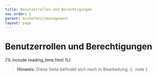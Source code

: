 ```yaml
---
title: Benutzerrollen und Berechtigungen
nav_order: 1
parent: Sicherheitsmanagement
layout: page
---
```


# Benutzerrollen und Berechtigungen
{% include reading_time.html %}

> **Hinweis:** Diese Seite befindet sich noch in Bearbeitung.
{: .note }
